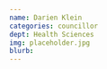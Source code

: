 ```yaml
---
name: Darien Klein
categories: councillor
dept: Health Sciences
img: placeholder.jpg
blurb:
---
```

